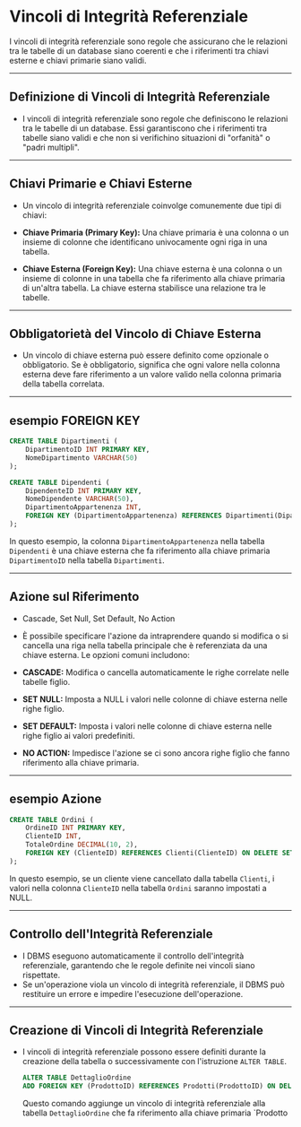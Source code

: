 # Vincoli di Integrità Referenziale

I vincoli di integrità referenziale sono regole che assicurano che le relazioni tra le tabelle di un database siano coerenti e che i riferimenti tra chiavi esterne e chiavi primarie siano validi.

---

## Definizione di Vincoli di Integrità Referenziale

- I vincoli di integrità referenziale sono regole che definiscono le relazioni tra le tabelle di un database. Essi garantiscono che i riferimenti tra tabelle siano validi e che non si verifichino situazioni di "orfanità" o "padri multipli".

---

## Chiavi Primarie e Chiavi Esterne

- Un vincolo di integrità referenziale coinvolge comunemente due tipi di chiavi:

- **Chiave Primaria (Primary Key):** Una chiave primaria è una colonna o un insieme di colonne che identificano univocamente ogni riga in una tabella.
- **Chiave Esterna (Foreign Key):** Una chiave esterna è una colonna o un insieme di colonne in una tabella che fa riferimento alla chiave primaria di un'altra tabella. La chiave esterna stabilisce una relazione tra le tabelle.

---

## Obbligatorietà del Vincolo di Chiave Esterna

- Un vincolo di chiave esterna può essere definito come opzionale o obbligatorio. Se è obbligatorio, significa che ogni valore nella colonna esterna deve fare riferimento a un valore valido nella colonna primaria della tabella correlata.

---

## esempio FOREIGN KEY

   ```sql
   CREATE TABLE Dipartimenti (
       DipartimentoID INT PRIMARY KEY,
       NomeDipartimento VARCHAR(50)
   );

   CREATE TABLE Dipendenti (
       DipendenteID INT PRIMARY KEY,
       NomeDipendente VARCHAR(50),
       DipartimentoAppartenenza INT,
       FOREIGN KEY (DipartimentoAppartenenza) REFERENCES Dipartimenti(DipartimentoID)
   );
   ```

   In questo esempio, la colonna `DipartimentoAppartenenza` nella tabella `Dipendenti` è una chiave esterna che fa riferimento alla chiave primaria `DipartimentoID` nella tabella `Dipartimenti`.

---

## Azione sul Riferimento

- Cascade, Set Null, Set Default, No Action
- È possibile specificare l'azione da intraprendere quando si modifica o si cancella una riga nella tabella principale che è referenziata da una chiave esterna. Le opzioni comuni includono:

- **CASCADE:** Modifica o cancella automaticamente le righe correlate nelle tabelle figlio.
- **SET NULL:** Imposta a NULL i valori nelle colonne di chiave esterna nelle righe figlio.
- **SET DEFAULT:** Imposta i valori nelle colonne di chiave esterna nelle righe figlio ai valori predefiniti.
- **NO ACTION:** Impedisce l'azione se ci sono ancora righe figlio che fanno riferimento alla chiave primaria.

---

## esempio Azione

   ```sql
   CREATE TABLE Ordini (
       OrdineID INT PRIMARY KEY,
       ClienteID INT,
       TotaleOrdine DECIMAL(10, 2),
       FOREIGN KEY (ClienteID) REFERENCES Clienti(ClienteID) ON DELETE SET NULL
   );
   ```

   In questo esempio, se un cliente viene cancellato dalla tabella `Clienti`, i valori nella colonna `ClienteID` nella tabella `Ordini` saranno impostati a NULL.

---

## Controllo dell'Integrità Referenziale

- I DBMS eseguono automaticamente il controllo dell'integrità referenziale, garantendo che le regole definite nei vincoli siano rispettate.
- Se un'operazione viola un vincolo di integrità referenziale, il DBMS può restituire un errore e impedire l'esecuzione dell'operazione.

---

## Creazione di Vincoli di Integrità Referenziale

- I vincoli di integrità referenziale possono essere definiti durante la creazione della tabella o successivamente con l'istruzione `ALTER TABLE`.

   ```sql
   ALTER TABLE DettaglioOrdine
   ADD FOREIGN KEY (ProdottoID) REFERENCES Prodotti(ProdottoID) ON DELETE CASCADE;
   ```

   Questo comando aggiunge un vincolo di integrità referenziale alla tabella `DettaglioOrdine` che fa riferimento alla chiave primaria `Prodotto
